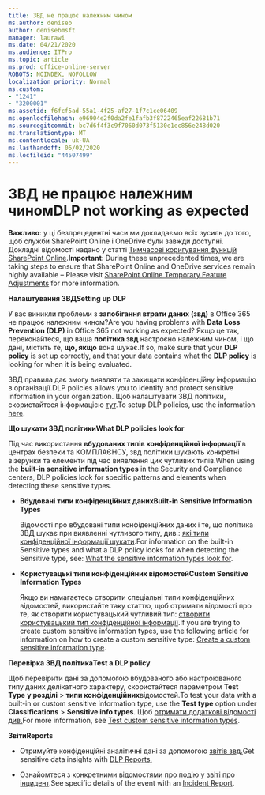 ```yaml
---
title: ЗВД не працює належним чином
ms.author: deniseb
author: denisebmsft
manager: laurawi
ms.date: 04/21/2020
ms.audience: ITPro
ms.topic: article
ms.prod: office-online-server
ROBOTS: NOINDEX, NOFOLLOW
localization_priority: Normal
ms.custom:
- "1241"
- "3200001"
ms.assetid: f6fcf5ad-55a1-4f25-af27-1f7c1ce06409
ms.openlocfilehash: e96904e2f0da2fe1fafb3f8722465eaf22681b71
ms.sourcegitcommit: bc7d6f4f3c9f7060d073f5130e1ec856e248d020
ms.translationtype: MT
ms.contentlocale: uk-UA
ms.lasthandoff: 06/02/2020
ms.locfileid: "44507499"
---
```

# <a name="dlp-not-working-as-expected"></a><span data-ttu-id="089c5-102">ЗВД не працює належним чином</span><span class="sxs-lookup"><span data-stu-id="089c5-102">DLP not working as expected</span></span>

<span data-ttu-id="089c5-103">**Важливо**: у ці безпрецедентні часи ми докладаємо всіх зусиль до того, щоб служби SharePoint Online і OneDrive були завжди доступні. Докладні відомості надано у статті [Тимчасові коригування функцій SharePoint Online](https://aka.ms/ODSPAdjustments).</span><span class="sxs-lookup"><span data-stu-id="089c5-103">**Important**: During these unprecedented times, we are taking steps to ensure that SharePoint Online and OneDrive services remain highly available – Please visit [SharePoint Online Temporary Feature Adjustments](https://aka.ms/ODSPAdjustments) for more information.</span></span>

 <span data-ttu-id="089c5-104">**Налаштування ЗВД**</span><span class="sxs-lookup"><span data-stu-id="089c5-104">**Setting up DLP**</span></span>

<span data-ttu-id="089c5-105">У вас виникли проблеми з **запобігання втрати даних (звд)** в Office 365 не працює належним чином?</span><span class="sxs-lookup"><span data-stu-id="089c5-105">Are you having problems with **Data Loss Prevention (DLP)** in Office 365 not working as expected?</span></span> <span data-ttu-id="089c5-106">Якщо це так, переконайтеся, що ваша **політика звд** настроєно належним чином, і що дані, містить те, **що, якщо** вона шукає.</span><span class="sxs-lookup"><span data-stu-id="089c5-106">If so, make sure that your **DLP policy** is set up correctly, and that your data contains what the **DLP policy** is looking for when it is being evaluated.</span></span>
  
<span data-ttu-id="089c5-107">ЗВД правила дає змогу виявляти та захищати конфіденційну інформацію в організації.</span><span class="sxs-lookup"><span data-stu-id="089c5-107">DLP policies allows you to identify and protect sensitive information in your organization.</span></span> <span data-ttu-id="089c5-108">Щоб налаштувати ЗВД політики, скористайтеся інформацією [тут](https://docs.microsoft.com/office365/securitycompliance/prevent-data-loss#set-up-dlp).</span><span class="sxs-lookup"><span data-stu-id="089c5-108">To setup DLP policies, use the information [here](https://docs.microsoft.com/office365/securitycompliance/prevent-data-loss#set-up-dlp).</span></span>
  
 <span data-ttu-id="089c5-109">**Що шукати ЗВД політики**</span><span class="sxs-lookup"><span data-stu-id="089c5-109">**What DLP policies look for**</span></span>
  
<span data-ttu-id="089c5-110">Під час використання **вбудованих типів конфіденційної інформації** в центрах безпеки та КОМПЛАЄНСУ, звд політики шукають конкретні візерунки та елементи під час виявлення цих чутливих типів.</span><span class="sxs-lookup"><span data-stu-id="089c5-110">When using the **built-in sensitive information types** in the Security and Compliance centers, DLP policies look for specific patterns and elements when detecting these sensitive types.</span></span>
  
- <span data-ttu-id="089c5-111">**Вбудовані типи конфіденційних даних**</span><span class="sxs-lookup"><span data-stu-id="089c5-111">**Built-in Sensitive Information Types**</span></span>

    <span data-ttu-id="089c5-112">Відомості про вбудовані типи конфіденційних даних і те, що політика ЗВД шукає при виявленні чутливого типу, див.: [які типи конфіденційної інформації шукати](https://docs.microsoft.com/microsoft-365/compliance/sensitive-information-type-entity-definitions).</span><span class="sxs-lookup"><span data-stu-id="089c5-112">For information on the built-in Sensitive types and what a DLP policy looks for when detecting the Sensitive type, see: [What the sensitive information types look for](https://docs.microsoft.com/microsoft-365/compliance/sensitive-information-type-entity-definitions).</span></span>

- <span data-ttu-id="089c5-113">**Користувацькі типи конфіденційних відомостей**</span><span class="sxs-lookup"><span data-stu-id="089c5-113">**Custom Sensitive Information Types**</span></span>

    <span data-ttu-id="089c5-114">Якщо ви намагаєтесь створити спеціальні типи конфіденційних відомостей, використайте таку статтю, щоб отримати відомості про те, як створити користувацький чутливий тип: [створити користувацький тип конфіденційної інформації](https://docs.microsoft.com/microsoft-365/compliance/create-a-custom-sensitive-information-type).</span><span class="sxs-lookup"><span data-stu-id="089c5-114">If you are trying to create custom sensitive information types, use the following article for information on how to create a custom sensitive type: [Create a custom sensitive information type](https://docs.microsoft.com/microsoft-365/compliance/create-a-custom-sensitive-information-type).</span></span>

<span data-ttu-id="089c5-115">**Перевірка ЗВД політика**</span><span class="sxs-lookup"><span data-stu-id="089c5-115">**Test a DLP policy**</span></span>

<span data-ttu-id="089c5-116">Щоб перевірити дані за допомогою вбудованого або настроюваного типу даних делікатного характеру, скористайтеся параметром **Test Type** **у розділі**  >  **типи конфіденційних**відомостей.</span><span class="sxs-lookup"><span data-stu-id="089c5-116">To test your data with a built-in or custom sensitive information type, use the **Test type** option under **Classifications** > **Sensitive info types**.</span></span> <span data-ttu-id="089c5-117">Щоб [отримати додаткові відомості див.](https://docs.microsoft.com/microsoft-365/compliance/create-a-custom-sensitive-information-type#create-custom-sensitive-information-types-in-the-security--compliance-center)</span><span class="sxs-lookup"><span data-stu-id="089c5-117">For more information, see [Test custom sensitive information types](https://docs.microsoft.com/microsoft-365/compliance/create-a-custom-sensitive-information-type#create-custom-sensitive-information-types-in-the-security--compliance-center).</span></span>

 <span data-ttu-id="089c5-118">**Звіти**</span><span class="sxs-lookup"><span data-stu-id="089c5-118">**Reports**</span></span>
  
- <span data-ttu-id="089c5-119">Отримуйте конфіденційні аналітичні дані за допомогою [звітів звд.](https://docs.microsoft.com/microsoft-365/compliance/data-loss-prevention-policies#dlp-reports)</span><span class="sxs-lookup"><span data-stu-id="089c5-119">Get sensitive data insights with [DLP Reports.](https://docs.microsoft.com/microsoft-365/compliance/data-loss-prevention-policies#dlp-reports)</span></span>

- <span data-ttu-id="089c5-120">Ознайомтеся з конкретними відомостями про подію у [звіті про інцидент](https://docs.microsoft.com/microsoft-365/compliance/data-loss-prevention-policies#incident-reports).</span><span class="sxs-lookup"><span data-stu-id="089c5-120">See specific details of the event with an [Incident Report](https://docs.microsoft.com/microsoft-365/compliance/data-loss-prevention-policies#incident-reports).</span></span>
